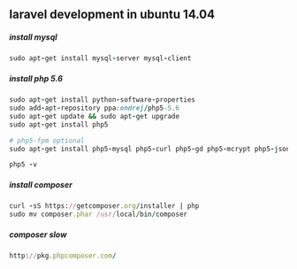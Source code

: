 ## laravel development in ubuntu 14.04

##### install mysql

```ruby
sudo apt-get install mysql-server mysql-client
```

##### install php 5.6

```ruby
sudo apt-get install python-software-properties
sudo add-apt-repository ppa:ondrej/php5-5.6
sudo apt-get update && sudo apt-get upgrade
sudo apt-get install php5

# php5-fpm optional
sudo apt-get install php5-mysql php5-curl php5-gd php5-mcrypt php5-json php5-cli php5-fpm

php5 -v
```

##### install composer

```ruby
curl -sS https://getcomposer.org/installer | php
sudo mv composer.phar /usr/local/bin/composer
```

##### composer slow

```ruby
http://pkg.phpcomposer.com/
```
